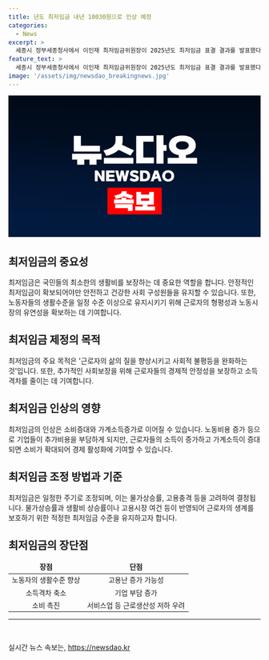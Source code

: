 ```yaml
---
title: 년도 최저임금 내년 10030원으로 인상 예정
categories:
  - News
excerpt: >
  세종시 정부세종청사에서 이인재 최저임금위원장이 2025년도 최저임금 표결 결과를 발표했다. 내년도 최저임금은 10030원으로 결정되었다.
feature_text: >
  세종시 정부세종청사에서 이인재 최저임금위원장이 2025년도 최저임금 표결 결과를 발표했다. 내년도 최저임금은 10030원으로 결정되었다.
image: '/assets/img/newsdao_breakingnews.jpg'
---
```


<p><img src="/assets/img/newsdao_breakingnews.jpg" alt="ontimetimes 속보" /></p>

<h2 data-ke-size="size26">최저임금의 중요성</h2>

<p data-ke-size="size16">최저임금은 국민들의 최소한의 생활비를 보장하는 데 중요한 역할을 합니다. 안정적인 최저임금이 확보되어야만 안전하고 건강한 사회 구성원들을 유지할 수 있습니다. 또한, 노동자들의 생활수준을 일정 수준 이상으로 유지시키기 위해 근로자의 형평성과 노동시장의 유연성을 확보하는 데 기여합니다.</p>

<h2 data-ke-size="size26">최저임금 제정의 목적</h2>

<p data-ke-size="size16">최저임금의 주요 목적은 '근로자의 삶의 질을 향상시키고 사회적 불평등을 완화하는 것'입니다. 또한, 추가적인 사회보장을 위해 근로자들의 경제적 안정성을 보장하고 소득격차를 줄이는 데 기여합니다.</p>

<h2 data-ke-size="size26">최저임금 인상의 영향</h2>

<p data-ke-size="size16">최저임금의 인상은 소비증대와 가계소득증가로 이어질 수 있습니다. 노동비용 증가 등으로 기업들이 추가비용을 부담하게 되지만, 근로자들의 소득이 증가하고 가계소득이 증대되면 소비가 확대되어 경제 활성화에 기여할 수 있습니다.</p>

<h2 data-ke-size="size26">최저임금 조정 방법과 기준</h2>

<p data-ke-size="size16">최저임금은 일정한 주기로 조정되며, 이는 물가상승률, 고용충격 등을 고려하여 결정됩니다. 물가상승률과 생활비 상승률이나 고용시장 여건 등이 반영되어 근로자의 생계를 보호하기 위한 적정한 최저임금 수준을 유지하고자 합니다.</p>

<h2 data-ke-size="size26">최저임금의 장단점</h2>

<table>
<thead>
<tr>
<td style="text-align: center;"><b>장점</b></td>
<td style="text-align: center;"><b>단점</b></td>
</tr>
</thead>
<tbody>
<tr>
<td style="text-align: center;">노동자의 생활수준 향상</td>
<td style="text-align: center;">고용난 증가 가능성</td>
</tr>
<tr>
<td style="text-align: center;">소득격차 축소</td>
<td style="text-align: center;">기업 부담 증가</td>
</tr>
<tr>
<td style="text-align: center;">소비 촉진</td>
<td style="text-align: center;">서비스업 등 근로생산성 저하 우려</td>
</tr>
</tbody>
</table>

<hr>

<p data-ke-size="size16">&nbsp;</p>
실시간 뉴스 속보는, <a href="https://newsdao.kr" rel="dofollow">https://newsdao.kr</a>


